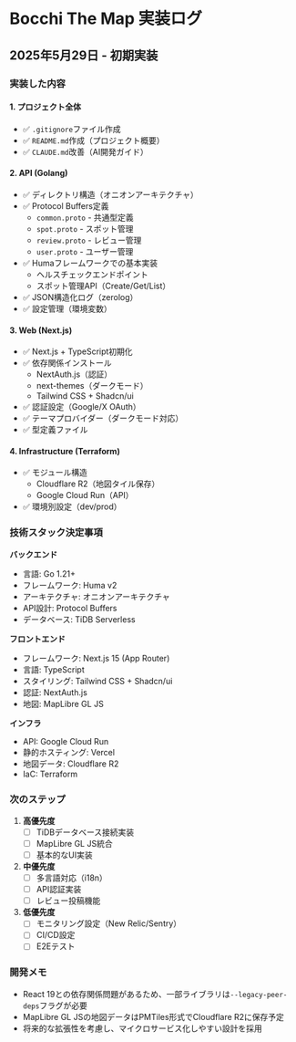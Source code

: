 # Bocchi The Map 実装ログ

## 2025年5月29日 - 初期実装

### 実装した内容

#### 1. プロジェクト全体
- ✅ `.gitignore`ファイル作成
- ✅ `README.md`作成（プロジェクト概要）
- ✅ `CLAUDE.md`改善（AI開発ガイド）

#### 2. API (Golang)
- ✅ ディレクトリ構造（オニオンアーキテクチャ）
- ✅ Protocol Buffers定義
  - `common.proto` - 共通型定義
  - `spot.proto` - スポット管理
  - `review.proto` - レビュー管理
  - `user.proto` - ユーザー管理
- ✅ Humaフレームワークでの基本実装
  - ヘルスチェックエンドポイント
  - スポット管理API（Create/Get/List）
- ✅ JSON構造化ログ（zerolog）
- ✅ 設定管理（環境変数）

#### 3. Web (Next.js)
- ✅ Next.js + TypeScript初期化
- ✅ 依存関係インストール
  - NextAuth.js（認証）
  - next-themes（ダークモード）
  - Tailwind CSS + Shadcn/ui
- ✅ 認証設定（Google/X OAuth）
- ✅ テーマプロバイダー（ダークモード対応）
- ✅ 型定義ファイル

#### 4. Infrastructure (Terraform)
- ✅ モジュール構造
  - Cloudflare R2（地図タイル保存）
  - Google Cloud Run（API）
- ✅ 環境別設定（dev/prod）

### 技術スタック決定事項

**バックエンド**
- 言語: Go 1.21+
- フレームワーク: Huma v2
- アーキテクチャ: オニオンアーキテクチャ
- API設計: Protocol Buffers
- データベース: TiDB Serverless

**フロントエンド**
- フレームワーク: Next.js 15 (App Router)
- 言語: TypeScript
- スタイリング: Tailwind CSS + Shadcn/ui
- 認証: NextAuth.js
- 地図: MapLibre GL JS

**インフラ**
- API: Google Cloud Run
- 静的ホスティング: Vercel
- 地図データ: Cloudflare R2
- IaC: Terraform

### 次のステップ

1. **高優先度**
   - [ ] TiDBデータベース接続実装
   - [ ] MapLibre GL JS統合
   - [ ] 基本的なUI実装

2. **中優先度**
   - [ ] 多言語対応（i18n）
   - [ ] API認証実装
   - [ ] レビュー投稿機能

3. **低優先度**
   - [ ] モニタリング設定（New Relic/Sentry）
   - [ ] CI/CD設定
   - [ ] E2Eテスト

### 開発メモ

- React 19との依存関係問題があるため、一部ライブラリは`--legacy-peer-deps`フラグが必要
- MapLibre GL JSの地図データはPMTiles形式でCloudflare R2に保存予定
- 将来的な拡張性を考慮し、マイクロサービス化しやすい設計を採用
